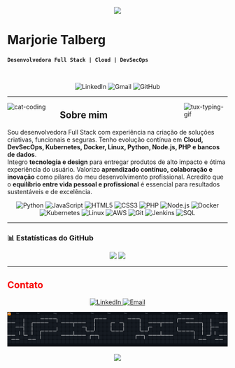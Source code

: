 <p align="center"> <img src="https://capsule-render.vercel.app/api?type=waving&color=F70000&height=120&section=header"/> </p>


# Marjorie Talberg

**`Desenvolvedora Full Stack | Cloud | DevSecOps`**

<br>

<!-- Contact Badges -->
<p align="center">
  <!-- LinkedIn Badge -->
  <a href="https://www.linkedin.com/in/marjorie-pedroso-talberg-89112a35a" style="text-decoration: none;">
    <img alt="LinkedIn" title="Conecte-se comigo no LinkedIn" 
         src="https://custom-icon-badges.demolab.com/badge/-LinkedIn-282A36?style=for-the-badge&logo=linkedin&logoColor=white&labelColor=F70000" 
         style="height: 27px;" /></a>

  <!-- Gmail Badge -->
  <a href="mailto:marjorietalberg1@gmail.com" style="text-decoration: none;">
    <img alt="Gmail" title="Me envie um email" 
         src="https://custom-icon-badges.demolab.com/badge/-Gmail-282A36?style=for-the-badge&logo=gmail&logoColor=white&labelColor=F70000" 
         style="height: 27px;" /></a>

  <!-- GitHub Badge -->
  <a href="https://github.com/marjorietalberg" style="text-decoration: none;">
    <img alt="GitHub" title="Veja meus repositórios no GitHub" 
         src="https://custom-icon-badges.demolab.com/badge/-GitHub-282A36?style=for-the-badge&logo=github&logoColor=white&labelColor=F70000" 
         style="height: 27px;" /></a>
</p>

---

<!-- Linux Penguin GIF -->
<img align="right" alt="tux-typing-gif" src="https://media.tenor.com/dHk-LfzHrtwAAAAj/linux-computer.gif" width="100px" />

<!-- Cat Coding -->
<img align="left" alt="cat-coding" src="https://media.giphy.com/media/F73KLZL9eAfDcDQFAt/giphy.gif" width="120px"/>

## Sobre mim

Sou desenvolvedora Full Stack com experiência na criação de soluções criativas, funcionais e seguras.
Tenho evolução contínua em **Cloud, DevSecOps, Kubernetes, Docker, Linux, Python, Node.js, PHP e bancos de dados**. <br>
Integro **tecnologia e design** para entregar produtos de alto impacto e ótima experiência do usuário.
Valorizo **aprendizado contínuo, colaboração e inovação** como pilares do meu desenvolvimento profissional.
Acredito que o **equilíbrio entre vida pessoal e profissional** é essencial para resultados sustentáveis e de excelência.


<div align="center">
  <img alt="Python" src="https://img.shields.io/badge/Python-282A36?style=for-the-badge&logo=python&logoColor=FFD43B&labelColor=F70000" />
  <img alt="JavaScript" src="https://img.shields.io/badge/JavaScript-282A36?style=for-the-badge&logo=javascript&logoColor=F7DF1E&labelColor=F70000" />
  <img alt="HTML5" src="https://img.shields.io/badge/HTML5-282A36?style=for-the-badge&logo=html5&logoColor=white&labelColor=F70000" />
  <img alt="CSS3" src="https://img.shields.io/badge/CSS3-282A36?style=for-the-badge&logo=css3&logoColor=1572B6&labelColor=F70000" />
  <img alt="PHP" src="https://img.shields.io/badge/PHP-282A36?style=for-the-badge&logo=php&logoColor=white&labelColor=F70000" />
  <img alt="Node.js" src="https://img.shields.io/badge/Node.js-282A36?style=for-the-badge&logo=nodedotjs&logoColor=white&labelColor=F70000" />
  <img alt="Docker" src="https://img.shields.io/badge/Docker-282A36?style=for-the-badge&logo=docker&logoColor=0db7ed&labelColor=F70000" />
  <img alt="Kubernetes" src="https://img.shields.io/badge/Kubernetes-282A36?style=for-the-badge&logo=kubernetes&logoColor=326CE5&labelColor=F70000" />
  <img alt="Linux" src="https://img.shields.io/badge/Linux-282A36?style=for-the-badge&logo=linux&logoColor=black&labelColor=F70000" />
  <img alt="AWS" src="https://img.shields.io/badge/AWS-282A36?style=for-the-badge&logo=amazonaws&logoColor=white&labelColor=F70000" />
  <img alt="Git" src="https://img.shields.io/badge/Git-282A36?style=for-the-badge&logo=git&logoColor=F05032&labelColor=F70000" />
  <img alt="Jenkins" src="https://img.shields.io/badge/Jenkins-282A36?style=for-the-badge&logo=jenkins&logoColor=F24E1E&labelColor=F70000" />
  <img alt="SQL" src="https://img.shields.io/badge/SQL-282A36?style=for-the-badge&logo=mysql&logoColor=4479A1&labelColor=F70000" />
</div>

---




<h3>📊 Estatísticas do GitHub</h3>

<p align="center">
  <img height="170em" src="https://github-readme-stats.vercel.app/api?username=marjorietalberg&show_icons=true&theme=radical"/>
  <img height="170em" src="https://github-readme-stats.vercel.app/api/top-langs/?username=marjorietalberg&layout=compact&theme=radical"/>
</p>

---

## <font color="#F70000">Contato</font>

<p align="center">
  <a href="https://www.linkedin.com/in/marjorie-pedroso-talberg-89112a35a">
    <img alt="LinkedIn" src="https://img.shields.io/badge/LinkedIn-F70000?style=for-the-badge&logo=linkedin&logoColor=white"/>
  </a>

  <a href="mailto:marjorietalberg1@gmail.com">
    <img alt="Email" src="https://img.shields.io/badge/Email-F70000?style=for-the-badge&logo=gmail&logoColor=white"/>
  </a>
</p>

<p align="center">
  <img alt="Pacman Contributions" src="https://raw.githubusercontent.com/Francine02/Francine02/output/pacman-contribution-graph-dark.svg" />
</p>


<p align="center">
  <img src="https://capsule-render.vercel.app/api?type=waving&color=F70000&height=120&section=footer"/>
</p>
